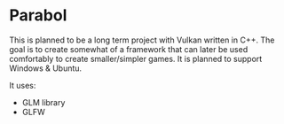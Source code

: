 # Parabol

This is planned to be a long term project with Vulkan written in C++. 
The goal is to create somewhat of a framework that can later be used comfortably to create smaller/simpler games.
It is planned to support Windows & Ubuntu.

It uses:

- GLM library
- GLFW 
